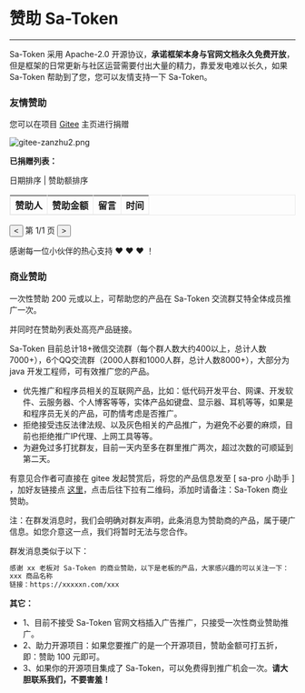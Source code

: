 # 赞助 Sa-Token

--- 

Sa-Token 采用 Apache-2.0 开源协议，**承诺框架本身与官网文档永久免费开放**，
但是框架的日常更新与社区运营需要付出大量的精力，靠爱发电难以长久，如果 Sa-Token 帮助到了您，您可以友情支持一下 Sa-Token。


### 友情赞助

您可以在项目 [Gitee](https://gitee.com/dromara/sa-token) 主页进行捐赠

![gitee-zanzhu2.png](https://oss.dev33.cn/sa-token/doc/gitee-zanzhu2.png)



**已捐赠列表：**

<div class="zanzhu-box">
<div class="zanzhu-sort-box">
	<span class="zanzhu-sort-btn zz-sort-native" sort-value="1">日期排序</span>
	<span> | </span>
	<span class="zanzhu-sort-btn" sort-value="2">赞助额排序</span>
</div>
<table class="zanzhu-table" cellspacing="0" border="1" bordercolor="e9e9e9">
	<thead>
		<tr>
			<th>赞助人</th>
			<th>赞助金额</th>
			<th>留言</th>
			<th>时间</th>
		</tr>
	</thead>
	<tbody>
	</tbody>
</table>
<!-- 一些按钮 -->
<div class="zz-btn-box">
	<button onclick="prevPageRDT()"> < </button>
	<span class="zz-pageInfo">第 1/1 页</span>
	<button onclick="nextPageRDT()"> > </button>
</div>
</div>

感谢每一位小伙伴的热心支持 ❤️ ❤️ ❤️ ！



### 商业赞助

一次性赞助 200 元或以上，可帮助您的产品在 Sa-Token 交流群艾特全体成员推广一次。

并同时在赞助列表处高亮产品链接。

Sa-Token 目前总计18+微信交流群（每个群人数大约400以上，总计人数7000+），6个QQ交流群（2000人群和1000人群，总计人数8000+），大部分为 java 开发工程师，可有效推广您的产品。

- 优先推广和程序员相关的互联网产品，比如：低代码开发平台、网课、开发软件、云服务器、个人博客等等，实体产品如键盘、显示器、耳机等等，如果是和程序员无关的产品，可酌情考虑是否推广。
- 拒绝接受违反法律法规、以及灰色相关的产品推广，为避免不必要的麻烦，目前也拒绝推广IP代理、上网工具等等。
- 为避免过多打扰群友，目前一天内至多在群里推广两次，超过次数的可顺延到第二天。

有意见合作者可直接在 gitee 发起赞赏后，将您的产品信息发至 [ sa-pro 小助手 ] ，加好友链接点 [这里](http://sa-pro.dev33.cn/)，点击后往下拉有二维码，添加时请备注：Sa-Token 商业赞助。

注：在群发消息时，我们会明确对群友声明，此条消息为赞助商的产品，属于硬广信息。如您介意这一点，我们将暂时无法与您合作。

群发消息类似于以下：
``` txt
感谢 xx 老板对 Sa-Token 的商业赞助，以下是老板的产品，大家感兴趣的可以关注一下：
xxx 商品名称
链接：https://xxxxxn.com/xxx 
```

**其它：**
- 1、目前不接受 Sa-Token 官网文档插入广告推广，只接受一次性商业赞助推广。
- 2、助力开源项目：如果您要推广的是一个开源项目，赞助金额可打五折，即：赞助 100 元即可。
- 3、如果你的开源项目集成了 Sa-Token，可以免费得到推广机会一次。**请大胆联系我们，不要害羞！**
